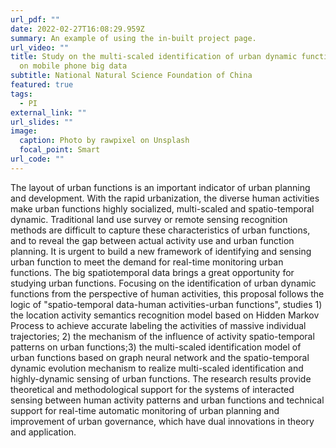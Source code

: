 ```yaml
---
url_pdf: ""
date: 2022-02-27T16:08:29.959Z
summary: An example of using the in-built project page.
url_video: ""
title: Study on the multi-scaled identification of urban dynamic functions based
  on mobile phone big data
subtitle: National Natural Science Foundation of China
featured: true
tags:
  - PI
external_link: ""
url_slides: ""
image:
  caption: Photo by rawpixel on Unsplash
  focal_point: Smart
url_code: ""
---
```


The layout of urban functions is an important indicator of urban planning and development. With the rapid urbanization, the diverse human activities make urban
functions highly socialized, multi-scaled and spatio-temporal dynamic. Traditional land use survey or remote sensing recognition methods are difficult to capture
these characteristics of urban functions, and to reveal the gap between actual activity use and urban function planning. It is urgent to build a new framework of
identifying and sensing urban function to meet the demand for real-time monitoring urban functions. The big spatiotemporal data brings a great opportunity for
studying urban functions. Focusing on the identification of urban dynamic functions from the perspective of human activities, this proposal follows the
logic of "spatio-temporal data-human activities-urban functions", studies 1) the location activity semantics recognition model based on Hidden Markov Process to
achieve accurate labeling the activities of massive individual trajectories; 2) the mechanism of the influence of activity spatio-temporal patterns on urban
functions;3) the multi-scaled identification model of urban functions based on graph neural network and the spatio-temporal dynamic evolution mechanism to
realize multi-scaled identification and highly-dynamic sensing of urban functions. The research results provide theoretical and methodological support for the
systems of interacted sensing between human activity patterns and urban functions and technical support for real-time automatic monitoring of urban planning and improvement of urban governance, which have dual innovations in theory and
application.